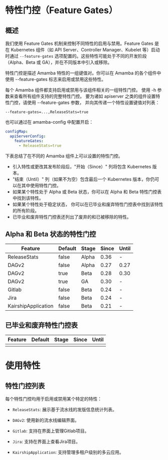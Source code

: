# 特性门控（Feature Gates）

## 概述

我们使用 Feature Gates 机制来控制不同特性的启用与禁用。Feature Gates 是在 Kubernetes 组件（如 API Server、Controller Manager、Kubelet 等）启动时通过 `--feature-gates` 选项配置的。这些特性可能处于不同的开发阶段（Alpha、Beta 或 GA），并在不同版本中引入或移除。

特性门控是描述 Amamba 特性的一组键值对。你可以在 Amamba 的各个组件中使用 --feature-gates 标志来启用或禁用这些特性。

每个 Amamba 组件都支持启用或禁用与该组件相关的一组特性门控。 使用 -h 参数来查看所有组件支持的完整特性门控。 要为诸如 apiserver 之类的组件设置特性门控，请使用 --feature-gates 参数， 并向其传递一个特性设置键值对列表：

```
--feature-gates=...,ReleaseStats=true
```

也可以通过在 amamba-config 中配置开启：

```yaml
configMap:
  apiServerConfig:
    featureGates:
      - ReleaseStats=true
```

下表总结了在不同的 Amamba 组件上可以设置的特性门控。

- 引入特性或更改其发布阶段后，"开始（Since）" 列将包含 Kubernetes 版本。
- "结束（Until）" 列（如果不为空）包含最后一个 Kubernetes 版本，你仍可以在其中使用特性门控。
- 如果某个特性处于 Alpha 或 Beta 状态，你可以在 Alpha 和 Beta 特性门控表中找到该特性。
- 如果某个特性处于稳定状态， 你可以在已毕业和废弃特性门控表中找到该特性的所有阶段。
- 已毕业和废弃特性门控表还列出了废弃的和已被移除的特性。

## Alpha 和 Beta 状态的特性门控

| Feature             | Default | Stage | Since | Until |
|---------------------|---------|-------|-------|-------|
| ReleaseStats        | false   | Alpha | 0.36  | -     |
| DAGv2               | false   | Alpha | 0.27  | 0.27  |
| DAGv2               | true    | Beta  | 0.28  | 0.30  |
| DAGv2               | true    | GA    | 0.30  | -     |
| Gitlab              | false   | Beta  | 0.24  | -     |
| Jira                | false   | Beta  | 0.24  | -     |
| KairshipApplication | false   | Beta  | 0.21  | -     |

## 已毕业和废弃特性门控表

| Feature             | Default | Stage | Since | Until |
|---------------------|---------|-------|-------|-------|
|                     |         |       |       |       |

# 使用特性

## 特性门控列表

每个特性门控均用于启用或禁用某个特定的特性：

- `ReleaseStats`:
   展示基于流水线的发版信息统计列表。

- `DAGv2`:
   使用新的流水线编辑界面。

- `Gitlab`:
   支持在界面上管理Gitlab项目。

- `Jira`:
   支持在界面上查看Jira项目。

- `KairshipApplication`:
   支持管理多租户级别的多云应用。
